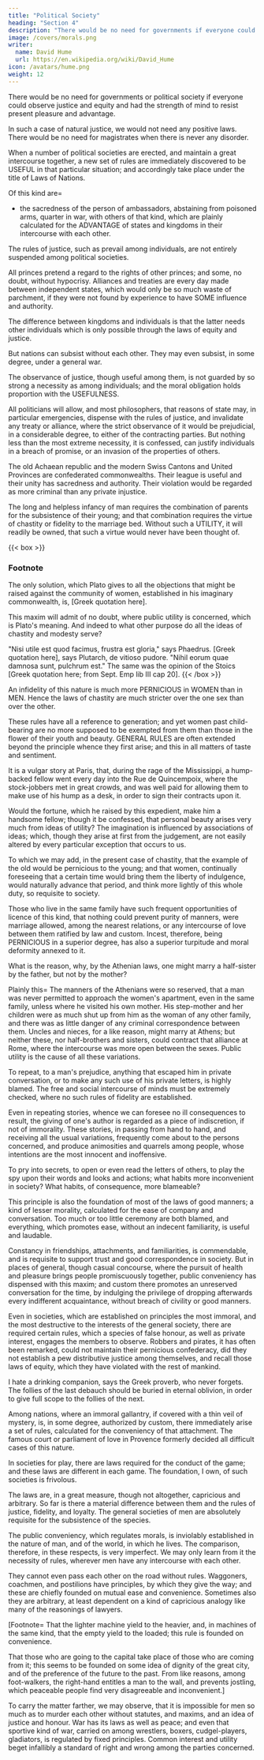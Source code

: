 ```yaml
---
title: "Political Society"
heading: "Section 4"
description: "There would be no need for governments if everyone could observe justice and had the strength of mind to resist present pleasure and advantage"
image: /covers/morals.png
writer:
  name: David Hume
  url: https://en.wikipedia.org/wiki/David_Hume
icon: /avatars/hume.png
weight: 12
---
```



<!-- Had every man sufficient SAGACITY to perceive, at all times, the strong interest which binds him to the observance of justice and equity, and STRENGTH OF MIND sufficient to persevere in a steady adherence to a general and a distant interest, in opposition to the allurements of  -->

There would be no need for governments or political society if everyone could observe justice and equity and had the strength of mind to resist present pleasure and advantage.

<!-- , but each man, following his natural liberty, had lived in entire peace and harmony with all others.  -->

In such a case of natural justice, we would not need any positive laws. There would be no need for <!-- where  is, of itself, a sufficient restraint? Why create --> magistrates when there is never any disorder. 

<!--  or iniquity? Why abridge our native freedom, when, in every instance, the utmost exertion of it is found innocent and beneficial? It is evident, that, if government were totally useless, it never could have place, and that the sole foundation of the duty of allegiance is the ADVANTAGE, which it procures to society, by preserving peace and order among mankind. -->

When a number of political societies are erected, and maintain a great intercourse together, a new set of rules are immediately discovered to be USEFUL in that particular situation; and accordingly take place under the title of Laws of Nations. 

Of this kind are= 
- the sacredness of the person of ambassadors, abstaining from poisoned arms, quarter in war, with others of that kind, which are plainly calculated for the ADVANTAGE of states and kingdoms in their intercourse with each other.

The rules of justice, such as prevail among individuals, are not entirely suspended among political societies. 

All princes pretend a regard to the rights of other princes; and some, no doubt, without hypocrisy. Alliances and treaties are every day made between independent states, which would only be so much waste of parchment, if they were not found by experience to have SOME influence and authority. 

The difference between kingdoms and individuals is that the latter needs other individuals which is only possible through the laws of equity and justice. 

<!-- Such a licentious conduct leads to disorder, confusion, and total war.  -->

But nations can subsist without each other. They may even subsist, in some degree, under a general war. 

The observance of justice, though useful among them, is not guarded by so strong a necessity as among individuals; and the moral obligation holds proportion with the USEFULNESS. 

All politicians will allow, and most philosophers, that reasons of state may, in particular emergencies, dispense with the rules of justice, and invalidate any treaty or alliance, where the strict observance of it would be prejudicial, in a considerable degree, to either of the contracting parties. But nothing less than the most extreme necessity, it is confessed, can justify individuals in a breach of promise, or an invasion of the properties of others.

The old Achaean republic and the modern Swiss Cantons and United Provinces are confederated commonwealths. Their league is useful and their unity has sacredness and authority. Their violation would be regarded as more criminal than any private injustice.

The long and helpless infancy of man requires the combination of parents for the subsistence of their young; and that combination requires the virtue of chastity or fidelity to the marriage bed. Without such a UTILITY, it will readily be owned, that such a virtue would never have been thought of.

{{< box >}}
### Footnote

The only solution, which Plato gives to all the objections that might be raised against the community of women, established in his imaginary commonwealth, is, [Greek quotation here]. <!-- Scite enim istud et dicitur et dicetur, Id quod utile sit honestum esse,
quod autem inutile sit turpe esse. [De Rep lib v p 457 ex edit Ser]. --> 

This maxim will admit of no doubt, where public utility is concerned, which is Plato's meaning. And indeed to what other purpose do all the ideas of chastity and modesty serve? 

"Nisi utile est quod facimus, frustra est gloria," says Phaedrus. [Greek quotation here], says Plutarch, de vitioso pudore. "Nihil eorum quae damnosa sunt, pulchrum est." The same was the opinion of the Stoics [Greek quotation here; from Sept. Emp lib III cap 20].
{{< /box >}}

An infidelity of this nature is much more PERNICIOUS in WOMEN than in MEN. Hence the laws of chastity are much stricter over the one sex than over the other.

These rules have all a reference to generation; and yet women past child-bearing are no more supposed to be exempted from them than those in the flower of their youth and beauty. GENERAL RULES are often extended beyond the principle whence they first arise; and this in all matters of taste and sentiment. 

It is a vulgar story at Paris, that, during the rage of the Mississippi, a hump-backed fellow went every day into the Rue de Quincempoix, where the stock-jobbers met in great crowds, and was well paid for allowing them to make use of his hump as a desk, in order to sign their contracts upon it.

Would the fortune, which he raised by this expedient, make him a handsome fellow; though it be confessed, that personal beauty arises very much from ideas of utility? The imagination is influenced by associations of ideas; which, though they arise at first from the judgement, are not easily altered by every particular exception that occurs to us. 

To which we may add, in the present case of chastity, that the example of the old would be pernicious to the young; and that women, continually foreseeing that a certain time would bring them the liberty of indulgence, would naturally advance that period, and think more lightly of this whole duty, so requisite to society.

Those who live in the same family have such frequent opportunities of licence of this kind, that nothing could prevent purity of manners, were marriage allowed, among the nearest relations, or any intercourse of love between them ratified by law and custom. Incest, therefore, being PERNICIOUS in a superior degree, has also a superior turpitude and moral deformity annexed to it.

What is the reason, why, by the Athenian laws, one might marry a half-sister by the father, but not by the mother? 

Plainly this=  The manners of the Athenians were so reserved, that a man was never permitted to approach the women's apartment, even in the same family, unless where he visited his own mother. His step-mother and her children were as much shut up from him as the woman of any other family, and there was as little danger of any criminal correspondence between them. Uncles and nieces, for a like reason, might marry at Athens; but neither these, nor half-brothers and sisters, could contract that alliance at Rome, where the intercourse was more open between the sexes. Public utility is the cause of all these variations.

To repeat, to a man's prejudice, anything that escaped him in private conversation, or to make any such use of his private letters, is highly blamed. The free and social intercourse of minds must be extremely checked, where no such rules of fidelity are established.

Even in repeating stories, whence we can foresee no ill consequences to result, the giving of one's author is regarded as a piece of indiscretion, if not of immorality. These stories, in passing from hand to hand, and receiving all the usual variations, frequently come about to the persons concerned, and produce animosities and quarrels among people, whose intentions are the most innocent and inoffensive.

To pry into secrets, to open or even read the letters of others, to play the spy upon their words and looks and actions; what habits more inconvenient in society? What habits, of consequence, more blameable?

This principle is also the foundation of most of the laws of good manners; a kind of lesser morality, calculated for the ease of company and conversation. Too much or too little ceremony are both blamed, and everything, which promotes ease, without an indecent familiarity, is useful and laudable.

Constancy in friendships, attachments, and familiarities, is commendable, and is requisite to support trust and good correspondence in society. But in places of general, though casual concourse, where the pursuit of health and pleasure brings people promiscuously together, public conveniency has dispensed with this maxim; and custom there promotes an unreserved conversation for the time, by indulging the privilege of dropping afterwards every indifferent acquaintance, without breach of civility or good manners.

Even in societies, which are established on principles the most immoral, and the most destructive to the interests of the general society, there are required certain rules, which a species of false honour, as well as private interest, engages the members to observe. Robbers and pirates, it has often been remarked, could not maintain their pernicious confederacy, did they not establish a pew distributive justice among themselves, and recall those laws of equity, which they have violated with the rest of mankind.

I hate a drinking companion, says the Greek proverb, who never forgets. The follies of the last debauch should be buried in eternal oblivion, in order to give full scope to the follies of the next.

Among nations, where an immoral gallantry, if covered with a thin veil of mystery, is, in some degree, authorized by custom, there immediately arise a set of rules, calculated for the conveniency of that attachment. The famous court or parliament of love in Provence formerly decided all difficult cases of this nature.

In societies for play, there are laws required for the conduct of the game; and these laws are different in each game. The foundation, I own, of such societies is frivolous. 

The laws are, in a great measure, though not altogether, capricious and arbitrary. So far is there a material difference between them and the rules of justice, fidelity, and loyalty. The general societies of men are absolutely requisite for the subsistence of the species. 

The public conveniency, which regulates morals, is inviolably established in the nature of man, and of the world, in which he lives. The comparison, therefore, in these respects, is very imperfect. We may only learn from it the necessity of rules, wherever men have any intercourse with each other.

They cannot even pass each other on the road without rules. Waggoners, coachmen, and postilions have principles, by which they give the way; and these are chiefly founded on mutual ease and convenience. Sometimes also they are arbitrary, at least dependent on a kind of capricious analogy like many of the reasonings of lawyers.

[Footnote=  That the lighter machine yield to the heavier, and, in machines of the same kind, that the empty yield to the loaded; this rule is founded on convenience. 

That those who are going to the capital take place of those who are coming from it; this seems to be founded on some idea of dignity of the great city, and of the preference of the future  to the past. From like reasons, among foot-walkers, the right-hand entitles a man to the wall, and prevents jostling, which peaceable people find very disagreeable and inconvenient.]

To carry the matter farther, we may observe, that it is impossible for men so much as to murder each other without statutes, and maxims, and an idea of justice and honour. War has its laws as well as peace; and even that sportive kind of war, carried on among wrestlers, boxers, cudgel-players, gladiators, is regulated by fixed principles. Common interest and utility beget infallibly a standard of right and wrong among the parties concerned.
